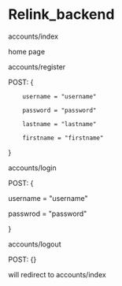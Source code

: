 # Relink_backend


accounts/index

home page


accounts/register

POST: {

        username = "username"
        
        password = "password"
        
        lastname = "lastname"
        
        firstname = "firstname"
        
}


accounts/login

POST: {

   username = "username"
   
   passwrod = "password"
   
}


accounts/logout

POST: {}

will redirect to accounts/index

